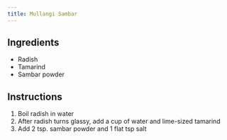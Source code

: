 ```yaml
---
title: Mullangi Sambar
---
```


## Ingredients
- Radish
- Tamarind
- Sambar powder

## Instructions
1. Boil radish in water
1. After radish turns glassy, add a cup of water and lime-sized tamarind
1. Add 2 tsp. sambar powder and 1 flat tsp salt
